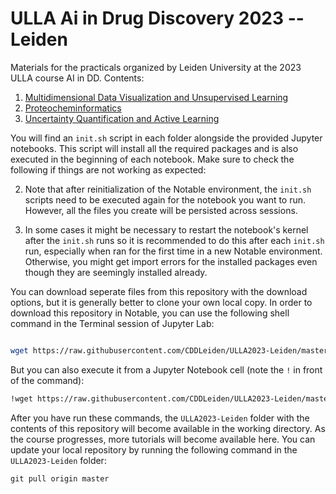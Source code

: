 # ULLA Ai in Drug Discovery 2023 -- Leiden

Materials for the practicals organized by Leiden University at the 2023 ULLA course AI in DD. Contents:

1. [Multidimensional Data Visualization and Unsupervised Learning](./practicals/01_plotting_unsupervised/)
2. [Proteocheminformatics](./practicals/02_PCM/)
3. [Uncertainty Quantification and Active Learning](./practicals/03_uncertainty_active_learning/)

You will find an `init.sh` script in each folder alongside the provided Jupyter notebooks. This script will install all the required packages and is also executed in the beginning of each notebook. Make sure to check the following if things are not working as expected:

2. Note that after reinitialization of the Notable environment, the `init.sh` scripts need to be executed again for the notebook you want to run. However, all the files you create will be persisted across sessions. 

1. In some cases it might be necessary to restart the notebook's kernel after the `init.sh` runs so it is recommended to do this after each `init.sh` run, especially when ran for the first time in a new Notable environment. Otherwise, you might get import errors for the installed packages even though they are seemingly installed already.

You can download seperate files from this repository with the download options, but it is generally better to clone your own local copy. In order to download this repository in Notable, you can use the following shell command in the Terminal session of Jupyter Lab:

```bash

wget https://raw.githubusercontent.com/CDDLeiden/ULLA2023-Leiden/master/init.sh -O init.sh && chmod +x init.sh && ./init.sh
```

But you can also execute it from a Jupyter Notebook cell (note the `!` in front of the command):

```bash
!wget https://raw.githubusercontent.com/CDDLeiden/ULLA2023-Leiden/master/init.sh -O init.sh && chmod +x init.sh && ./init.sh
```

After you have run these commands, the `ULLA2023-Leiden` folder with the contents of this repository will become available in the working directory. As the course progresses, more tutorials will become available here. You can update your local repository by running the following command in the `ULLA2023-Leiden` folder:

```
git pull origin master
```
